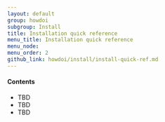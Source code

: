 ```yaml
---
layout: default
group: howdoi
subgroup: Install
title: Installation quick reference
menu_title: Installation quick reference
menu_node: 
menu_order: 2
github_link: howdoi/install/install-quick-ref.md
---
```


#### Contents
*	TBD
*	TBD
*	TBD

